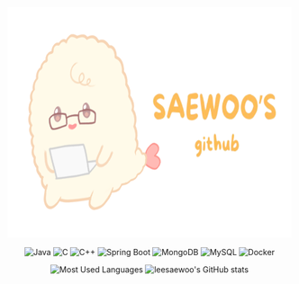 <div align="center">
  <img src="https://github.com/leesaewoo/leesaewoo/blob/main/%EC%83%88%EC%9A%B0%EC%95%88%EA%B2%BD%2Bsaewoo.png" width="700" height="410"/>
</div>

<p align="center"">
  <img src="https://img.shields.io/badge/Java-007396?style=flat&logo=java&logoColor=white" alt="Java">
  <img src="https://img.shields.io/badge/C-A8B9CC?style=flat&logo=c&logoColor=white" alt="C">
  <img src="https://img.shields.io/badge/C++-00599C?style=flat&logo=c%2B%2B&logoColor=white" alt="C++">
  <img src="https://img.shields.io/badge/Spring%20Boot-6DB33F?style=flat&logo=springboot&logoColor=white" alt="Spring Boot">
  <img src="https://img.shields.io/badge/MongoDB-47A248?style=flat&logo=mongodb&logoColor=white" alt="MongoDB">
  <img src="https://img.shields.io/badge/MySQL-4479A1?style=flat&logo=mysql&logoColor=white" alt="MySQL">
  <img src="https://img.shields.io/badge/Docker-2496ED?style=flat&logo=docker&logoColor=white" alt="Docker">
</p>

<p align="center">
  <img src="https://github-readme-stats.vercel.app/api/top-langs/?username=leesaewoo&layout=compact&theme=gruvbox&langs_count=6" alt="Most Used Languages">
  <img src="https://github-readme-stats.vercel.app/api?username=leesaewoo&show_icons=true&theme=gruvbox" alt="leesaewoo's GitHub stats">
</p>
<!--
**leesaewoo/leesaewoo** is a ✨ _special_ ✨ repository because its `README.md` (this file) appears on your GitHub profile.

Here are some ideas to get you started:

- 🔭 I’m currently working on ...
- 🌱 I’m currently learning ...
- 👯 I’m looking to collaborate on ...
- 🤔 I’m looking for help with ...
- 💬 Ask me about ...
- 📫 How to reach me: ...
- 😄 Pronouns: ...
- ⚡ Fun fact: ...
-->
